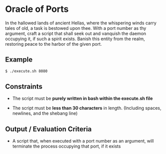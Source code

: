 # Oracle of Ports

In the hallowed lands of ancient Hellas, where the whispering winds carry tales of old, a task is bestowed upon thee. With a port number as thy argument, craft a script that shall seek out and vanquish the daemon occupying it, if such a spirit exists. Banish this entity from the realm, restoring peace to the harbor of the given port.

## Example

```bash
$ ./execute.sh 8080
```

## Constraints

- The script must be **purely written in bash within the execute.sh file**

- The script must be **less than 30 characters** in length. (Including spaces, newlines, and the shebang line)

## Output / Evaluation Criteria

- A script that, when executed with a port number as an argument, will terminate the process occupying that port, if it exists